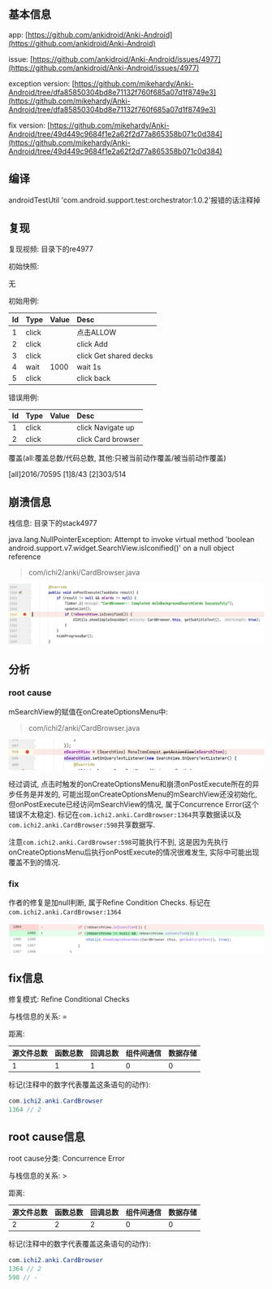 ## 基本信息

app: [https://github.com/ankidroid/Anki-Android](https://github.com/ankidroid/Anki-Android)

issue: [https://github.com/ankidroid/Anki-Android/issues/4977](https://github.com/ankidroid/Anki-Android/issues/4977)

exception version: [https://github.com/mikehardy/Anki-Android/tree/dfa85850304bd8e71132f760f685a07d1f8749e3](https://github.com/mikehardy/Anki-Android/tree/dfa85850304bd8e71132f760f685a07d1f8749e3)

fix version: [https://github.com/mikehardy/Anki-Android/tree/49d449c9684f1e2a62f2d77a865358b071c0d384](https://github.com/mikehardy/Anki-Android/tree/49d449c9684f1e2a62f2d77a865358b071c0d384)

## 编译

androidTestUtil 'com.android.support.test:orchestrator:1.0.2'报错的话注释掉

## 复现

复现视频: 目录下的re4977

初始快照:

无

初始用例:

|Id|Type|Value|Desc|
|:----|:----|:----|:----|
|1|click|    |点击ALLOW|
|2|click|    |click Add|
|3|click|    |click Get shared decks|
|4|wait|1000|wait 1s|
|5|click|    |click back|

错误用例:

|Id|Type|Value|Desc|
|:----|:----|:----|:----|
|1|click|    |click Navigate up|
|2|click|    |click Card browser|

覆盖(all:覆盖总数/代码总数, 其他:只被当前动作覆盖/被当前动作覆盖)

[all]2016/70595 [1]8/43 [2]303/514 

## 崩溃信息

栈信息: 目录下的stack4977

java.lang.NullPointerException: Attempt to invoke virtual method 'boolean android.support.v7.widget.SearchView.isIconified()' on a null object reference

> com/ichi2/anki/CardBrowser.java

![image-20220308202321106](README.assets/image-20220308202321106.png)

## 分析

### root cause

mSearchView的赋值在onCreateOptionsMenu中:

> com/ichi2/anki/CardBrowser.java

![image-20220308202326076](README.assets/image-20220308202326076.png)

经过调试, 点击时触发的onCreateOptionsMenu和崩溃onPostExecute所在的异步任务是并发的, 可能出现onCreateOptionsMenu的mSearchView还没初始化, 但onPostExecute已经访问mSearchView的情况, 属于Concurrence Error(这个错误不太稳定). 标记在`com.ichi2.anki.CardBrowser:1364`共享数据读以及`com.ichi2.anki.CardBrowser:598`共享数据写.

注意`com.ichi2.anki.CardBrowser:598`可能执行不到, 这是因为先执行onCreateOptionsMenu后执行onPostExecute的情况很难发生,  实际中可能出现覆盖不到的情况.

### fix

作者的修复是加null判断, 属于Refine Condition Checks. 标记在`com.ichi2.anki.CardBrowser:1364`

![image-20220406231227728](README.assets/image-20220406231227728.png)

## fix信息

修复模式: Refine Conditional Checks

与栈信息的关系: =

距离:

|源文件总数|函数总数|回调总数|组件间通信|数据存储|
|:----|:----|:----|:----|:----|
|1|1|1|0|0|

标记(注释中的数字代表覆盖这条语句的动作):

```java
com.ichi2.anki.CardBrowser
1364 // 2
```
## root cause信息

root cause分类: Concurrence Error

与栈信息的关系: >

距离:

|源文件总数|函数总数|回调总数|组件间通信|数据存储|
|:----|:----|:----|:----|:----|
|2|2|2|0|0|

标记(注释中的数字代表覆盖这条语句的动作):

```java
com.ichi2.anki.CardBrowser
1364 // 2
598 // -
```
